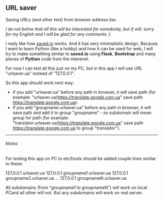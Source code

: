 ## URL saver
Saving URLs (and other text) from browser address bar.

_I do not belive that all this will be interested for somebody, but if will: sorry for my English and I will be glad for any comments :)_

I realy like how [saved.io](http://saved.io/) works. And it has very minimalistic design.
Because I want to learn Python (like a hobby) and how it can be used for web, I will try to make something similar to __saved.io__ using __Flask__, __Bootstrap__ and many pieces of __Python__ code from the interenet.

For now I can test all this just on my PC, but in this app I will use URL "urlsaver.ua" instead of "127.0.0.1".

So this app should work next way:
* if you add "urlsaver.ua" before any path in browser, it will save path (for example: "urlsaver.ua/https://translate.google.com.ua" save path https://translate.google.com.ua).
* if you add "groupname.urlsaver.ua" before any path in browser, it will save path and add it to group "groupname" - so subdomain will mean group for path (for example: "translator.urlsaver.ua/https://translate.google.com.ua" save path https://translate.google.com.ua to group "translator").
***


###### Notes:
For testing this app on PC to etc/hosts should be added couple lines similar to these:

127.0.0.1		urlsaver.ua 
127.0.0.1		groupname1.urlsaver.ua 
127.0.0.1		groupname2.urlsaver.ua 
... 
127.0.0.1		groupnameN.urlsaver.ua 

All subdomains (from "groupname1 to groupnameN") will work on local PCand all other will not. But any subdomains will work on real server.